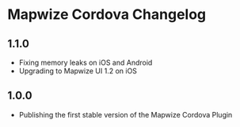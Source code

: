 # Mapwize Cordova Changelog

## 1.1.0

- Fixing memory leaks on iOS and Android
- Upgrading to Mapwize UI 1.2 on iOS

## 1.0.0

- Publishing the first stable version of the Mapwize Cordova Plugin
